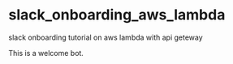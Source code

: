 # slack_onboarding_aws_lambda
slack onboarding tutorial on aws lambda with api geteway

This is a welcome bot.
